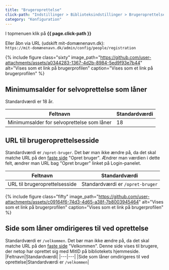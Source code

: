 ```yaml
---
title: "Brugeroprettelse"
click-path: "Indstillinger > Biblioteksindstillinger > Brugeroprettelse"
category: "Konfiguration"
---
```

I topmenuen klik på **{{ page.click-path }}**

Eller åbn via URL (udskift mit-domænenavn.dk):\
`https://mit-domænenavn.dk/admin/config/people/registration`

{% include figure class="sixty" image_path="https://github.com/user-attachments/assets/a0344283-1367-4d2b-8984-5ed9f93e7b44" alt="Vises som et link på brugerprofilen" caption="Vises som et link på brugerprofilen" %}

## Minimumsalder for selvoprettelse som låner
Standardværdi er 18 år. 

|Feltnavn|Standardværdi|
|---|---|
|Minimumsalder for selvoprettelse som låner|18|

## URL til brugeroprettelsesside
Standardværdi er `/opret-bruger`. Det bør man ikke ændre på, da det skal matche URL på den [faste side](https://www.folkebibliotekernescms.dk/main/indhold/faste-sider/) "Opret bruger". Ændrer man værdien i dette felt, ændrer man URL bag "Opret bruger" linket på Login-panelet.

|Feltnavn|Standardværdi|
|---|---|
|URL til brugeroprettelsesside|Standardværdi er `/opret-bruger`|

{% include figure class="fifty" image_path="https://github.com/user-attachments/assets/c09164f6-74d3-4d65-a38f-7b8003945464" alt="Vises som et link på brugerprofilen" caption="Vises som et link på brugerprofilen" %}

## Side som låner omdirigeres til ved oprettelse
Standardværdi er `/velkommen`. Det bør man ikke ændre på, da det skal matche URL på den [faste side](https://www.folkebibliotekernescms.dk/main/indhold/faste-sider/) "Velkommen".
Denne side vises til brugere, der netop har oprettet sig med MitID på bibliotekets hjemmeside.
|Feltnavn|Standardværdi|
|---|---|
|Side som låner omdirigeres til ved oprettelse|Standardværdi er `/velkommen`|

